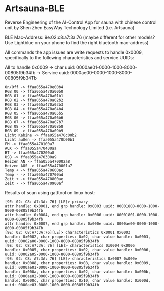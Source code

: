 # Artsauna-BLE
Reverse Engineering of the AI-Control App for sauna with chinese control unit by Shen Zhen EasyWay Technology Limited (i.e. Artsauna)

BLE Mac-Address: 9e:02:c8:a7:3a:76 (maybe different for other models? Use Lightblue on your phone to find the right bluetooth mac-address)

All commands the app issues are write requests to handle 0x0009, specifically to the following characteristics and service UUIDs:

All to handle 0x0009 -> char uuid: 0000ae01-0000-1000-8000-00805f9b34fb -> Service uuid: 0000ae00-0000-1000-8000-00805f9b34Tb

```
On/Off -> ffaa055a470e00b4
RGB 00 -> ffaa055a470a00b0
RGB 01 -> ffaa055a470a01b1
RGB 02 -> ffaa055a470a02b2
RGB 03 -> ffaa055a470a03b3
RGB 04 -> ffaa055a470a04b4
RGB 05 -> ffaa055a470a05b5
RGB 06 -> ffaa055a470a06b6
RGB 07 -> ffaa055a470a07b7
RGB 08 -> ffaa055a470a08b8
RGB 09 -> ffaa055a470a09b9
Licht Kabine -> ffaa055a470c00b2
Licht außen -> ffaa055a470b00b1
FM -> ffaa055a470100a7
AUX -> ffaa055a470400aa
BT -> ffaa055a470200a8
USB -> ffaa055a470300a9
Heizen AN -> ffaa055a470002a8
Heizen AUS -> ffaa055a470001a7
Temp + -> ffaa055a470600ac
Temp - -> ffaa055a470700ad
Zeit + -> ffaa055a470800ae
Zeit - -> ffaa055a470900af
```
Results of scan using gatttool on linux host:
```
[9E: 02: C8: A7:3A: 76] [LE]> primary
attr handle: 0x0001, end grp handle: 0x0003 uuid: 00001800-0000-1000-8000-00805f9b34fb 
attr handle: 0x0004, end grp handle: 0x0006 uuid: 00001801-0000-1000-8000-00805f9b34fb 
attr handle: 0x0007, end grp handle: 0x000e uuid: 0000ae00-0000-1000-8000-00805f9b34Tb
[9E: 02: C8:A7:3A:76][LE]> characteristics 0x0001 0x0003
handle: 0x0002, char properties: 0x02, char value handle: 0x0003, uuid: 00002a00-0000-1000-8000-00805f9b34fb
[9E: 02: C8:A7:3A: 76] [LE]> characteristics 0x0004 0x0006
handle: 0x0005, char properties: 0x02, char value handle: 0x0006, uuid: 00002a05-0000-1000-8000-00805f9b34fb
[9E: 02: C8: A7:3A: 76] [LE]> characteristics 0x0007 0x000e
handLe: 0x0008, char properties: 0x08, char value handle: 0x0009, uuid: 0000ae01-0000-1000-8000-00805f9b34fb 
handle: 0x000a, char properties: 0x02, char value handle: 0x000b, uuid: 0000ae02-0000-1000-8000-00805f9b34fb 
handle: 0x000c, char properties: 0x10, char value handle: 0x000d, uuid: 0000ae03-0000-1000-8000-00805f9b34fb
```
